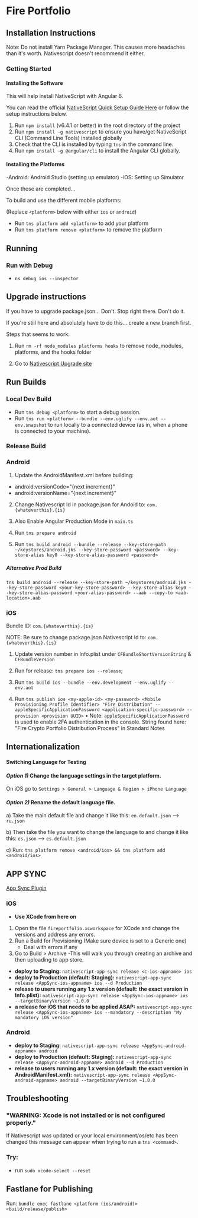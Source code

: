# Fire Portfolio

## Installation Instructions

Note: Do not install Yarn Package Manager.  This causes more headaches than it's worth. Nativescript doesn't recommend it either.

### **Getting Started**

#### Installing the Software
This will help install NativeScript with Angular 6.

You can read the official [NativeScript Quick Setup Guide Here](https://docs.nativescript.org/start/quick-setup) or follow the setup instructions below.

1) Run `npm install` (v6.4.1 or better) in the root directory of the project
2) Run `npm install -g nativescript` to ensure you have/get NativeScript CLI (Command Line Tools) installed globally
3) Check that the CLI is installed by typing `tns` in the command line.
4) Run `npm install -g @angular/cli` to install the Angular CLI globally.

#### Installing the Platforms
-Android: Android Studio (setting up emulator)
-iOS: Setting up Simulator

Once those are completed...

To build and use the different mobile platforms:

(Replace `<platform>` below with either `ios` or `android`)

* Run `tns platform add <platform>` to add your platform
* Run `tns platform remove <platform>` to remove the platform

## Running

### Run with Debug
* `ns debug ios --inspector`



## Upgrade instructions

If you have to upgrade package.json... Don't.  Stop right there.  Don't do it.

If you're still here and absolutely have to do this... create a new branch first.

Steps that seems to work:
1) Run `rm -rf node_modules platforms hooks` to remove node_modules, platforms, and the hooks folder

2) Go to [Nativescript Upgrade site](https://docs.nativescript.org/releases/upgrade-instructions#upgrading-the-application)



## Run Builds

### Local Dev Build
* Run `tns debug <platform>` to start a debug session.
* Run `tns run <platform> --bundle --env.uglify --env.aot --env.snapshot` to run locally to a connected device (as in, when a phone is connected to your machine).

### Release Build

### Android

1) Update the AndroidManifest.xml before building:
* android:versionCode="{next increment}"
* android:versionName="{next increment}"

2) Change Nativescript Id in package.json for Andoid to: `com.{whateverthis}.{is}`

3) Also Enable Angular Production Mode in `main.ts`

4) Run `tns prepare android`

5) Run `tns build android --bundle --release --key-store-path ~/keystores/android.jks --key-store-password <password> --key-store-alias key0 --key-store-alias-password <password>`

##### Alternative Prod Build

`tns build android --release --key-store-path ~/keystores/android.jks --key-store-password <your-key-store-password> --key-store-alias key0 --key-store-alias-password <your-alias-password> --aab --copy-to <aab-location>.aab`

### iOS
Bundle ID: `com.{whateverthis}.{is}`

NOTE: Be sure to change package.json Nativescript Id to: `com.{whateverthis}.{is}`

1) Update version number in Info.plist under `CFBundleShortVersionString` & `CFBundleVersion`

2) Run for release: `tns prepare ios --release`;

3) Run `tns build ios --bundle --env.development --env.uglify --env.aot`

4) Run `tns publish ios <my-apple-id> <my-password> <Mobile Provisioning Profile Identifier> "Fire Distribution" --appleSpecificApplicationPassword <application-specific-password> --provision <provision UUID>`
    • Note: `appleSpecificApplicationPassword` is used to enable 2FA authentication in the console.
    String found here: "Fire Crypto Portfolio Distribution Process" in Standard Notes


## Internationalization



#### Switching Language for Testing


#### *Option 1)* Change the language settings in the target platform.

On iOS go to `Settings > General > Language & Region > iPhone Language`



#### *Option 2)* Rename the default language file.

a) Take the main default file and change it like this: `en.default.json` --> `ru.json`

b) Then take the file you want to change the language to and change it like this: `es.json` --> `es.default.json`

c) Run: `tns platform remove <android/ios> && tns platform add <android/ios>`


## APP SYNC

[App Sync Plugin](https://github.com/EddyVerbruggen/nativescript-app-sync/tree/32aa1f15cc93738f5920e5a871fa3366e3b96a2e)

### iOS

* **Use XCode from here on**
1) Open the file `fireportfolio.xcworkspace` for XCode and change the versions and address any errors.
2) Run a Build for Provisioning (Make sure device is set to a Generic one)
    - Deal with errors if any
3) Go to Build > Archive
    -This will walk you through creating an archive and then uploading to app store.


* **deploy to Staging:** `nativescript-app-sync release <c-ios-appname> ios`
* **deploy to Production (default: Staging):** `nativescript-app-sync release <AppSync-ios-appname> ios --d Production`
* **release to users running any 1.x version (default: the exact version in Info.plist):** `nativescript-app-sync release <AppSync-ios-appname> ios --targetBinaryVersion ~1.0.0`
* **a release for iOS that needs to be applied ASAP:** `nativescript-app-sync release <AppSync-ios-appname> ios --mandatory --description "My mandatory iOS version"`

### Android
* **deploy to Staging:** `nativescript-app-sync release <AppSync-android-appname> android`
* **deploy to Production (default: Staging):** `nativescript-app-sync release <AppSync-android-appname> android --d Production`
* **release to users running any 1.x version (default: the exact version in AndroidManifest.xml):** `nativescript-app-sync release <AppSync-android-appname> android --targetBinaryVersion ~1.0.0`


## Troubleshooting

### "WARNING: Xcode is not installed or is not configured properly."
If Nativescript was updated or your local environment/os/etc has been changed this message can appear when trying to run a `tns <command>`.

### Try:

* run `sudo xcode-select --reset`


## Fastlane for Publishing

Run: `bundle exec fastlane <platform (ios/android)> <build/release/publish>`
